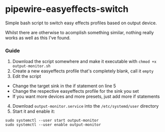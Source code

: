 # pipewire-easyeffects-switch

Simple bash script to switch easy effects profiles based on output device.

Whilst there are otherwise to acomplish something similar, nothing really works as well as this I've found.

### Guide

1. Download the script somewhere and make it executable with `chmod +x output-monitor.sh`
2. Create a new easyeffects profile that's completely blank, call it `empty`
3. Edit the script
  - Change the target sink in the if statement on line 5
  - Change the respective easyeffects profile for the sink you set
  - If you want more devices and more presets, just add more if statements
4. Download `output-monitor.service` into the `/etc/systemd/user` directory
5. Start it and enable it:
```
sudo systemctl --user start output-monitor
sudo systemctl --user enable output-monitor
```
